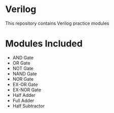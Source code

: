 # Verilog
This repository contains Verilog practice modules

# Modules Included 
- AND Gate
- OR Gate
- NOT Gate
- NAND Gate
- NOR Gate
- EX-OR Gate
- EX-NOR Gate
- Half Adder
- Full Adder
- Half Subtractor
